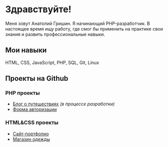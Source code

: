 # Здравствуйте! 
Меня зовут Анатолий Гришин. Я начинающий PHP-разработчик. В настоящее время ищу работу, где смог бы применить на практике свои знания и развить профессиональные навыки.
## Мои навыки
HTML, CSS, JavaScript, PHP, SQL, Git, Linux
## Проекты на Github
### PHP проекты
+ [Блог о путешествиях](https://github.com/trolleyfun/BlogWebSite) *(в процессе разработки)*
+ [Форма авторизации](https://github.com/trolleyfun/RegistrationForm)
### HTML&CSS проекты
+ [Сайт-портфолио](https://github.com/trolleyfun/PortfolioWebSite)
+ [Магазин одежды](https://github.com/trolleyfun/ClothesShopWebSite)
